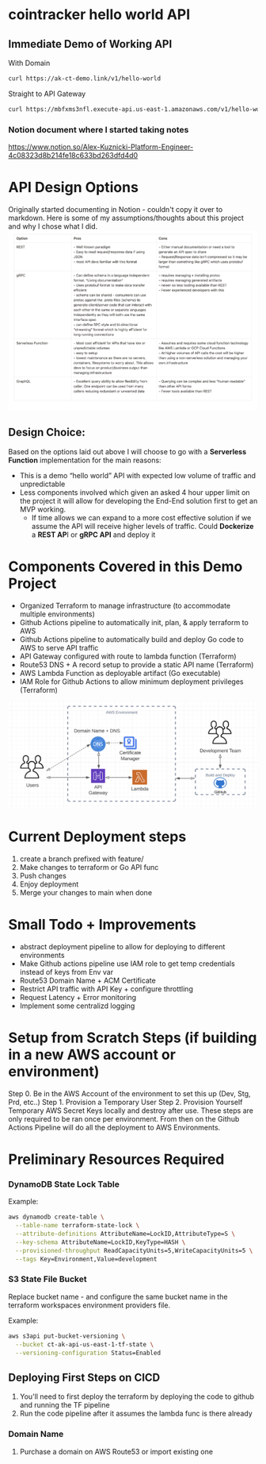 # cointracker hello world API

## Immediate Demo of Working API

With Domain
```bash
curl https://ak-ct-demo.link/v1/hello-world
```

Straight to API Gateway
```bash
curl https://mbfxms3nfl.execute-api.us-east-1.amazonaws.com/v1/hello-world
```


### Notion document where I started taking notes
https://www.notion.so/Alex-Kuznicki-Platform-Engineer-4c08323d8b214fe18c633bd263dfd4d0

# API Design Options
Originally started documenting in Notion - couldn't copy it over to markdown.
Here is some of my assumptions/thoughts about this project and why I chose what I did.
![Layout](./img/design-opts.png)

## Design Choice:

Based on the options laid out above I will choose to go with a **Serverless Function** implementation for the main reasons:

- This is a demo “hello world” API with expected low volume of traffic and unpredictable
- Less components involved which given an asked 4 hour upper limit on the project it will allow for developing the End-End solution first to get an MVP working.
    - If time allows we can expand to a more cost effective solution if we assume the API will receive higher levels of traffic. Could **Dockerize** a **REST AP**I or **gRPC API** and deploy it


# Components Covered in this Demo Project

- Organized Terraform to manage infrastructure (to accommodate multiple environments)
- Github Actions pipeline to automatically init, plan, & apply terraform to AWS
- Github Actions pipeline to automatically build and deploy Go code to AWS to serve API traffic
- API Gateway configured with route to lambda function (Terraform)
- Route53 DNS + A record setup to provide a static API name (Terraform)
- AWS Lambda Function as deployable artifact (Go executable)
- IAM Role for Github Actions to allow minimum deployment privileges (Terraform)

![Layout](./img/arch.png)

# Current Deployment steps
1. create a branch prefixed with feature/
2. Make changes to terraform or Go API func
3. Push changes
4. Enjoy deployment
5. Merge your changes to main when done


# Small Todo + Improvements
- abstract deployment pipeline to allow for deploying to different environments
- Make Github actions pipeline use IAM role to get temp credentials instead of keys from Env var
- Route53 Domain Name + ACM Certificate
- Restrict API traffic with API Key + configure throttling
- Request Latency + Error monitoring
- Implement some centralizd logging


# Setup from Scratch Steps (if building in a new AWS account or environment)

Step 0. Be in the AWS Account of the environment to set this up (Dev, Stg, Prd, etc..)
Step 1. Provision a Temporary User
Step 2. Provision Yourself Temporary AWS Secret Keys locally and destroy after use. 
These steps are only required to be ran once per environment. From then on the Github Actions
Pipeline will do all the deployment to AWS Environments.

# Preliminary Resources Required

### DynamoDB State Lock Table

Example:
```bash
aws dynamodb create-table \
  --table-name terraform-state-lock \
  --attribute-definitions AttributeName=LockID,AttributeType=S \
  --key-schema AttributeName=LockID,KeyType=HASH \
  --provisioned-throughput ReadCapacityUnits=5,WriteCapacityUnits=5 \
  --tags Key=Environment,Value=development
```

### S3 State File Bucket
Replace bucket name - and configure the same bucket name in the terraform workspaces environment providers file.

Example:
```bash
aws s3api put-bucket-versioning \
  --bucket ct-ak-api-us-east-1-tf-state \
  --versioning-configuration Status=Enabled
```

## Deploying First Steps on CICD
1. You'll need to first deploy the terraform by deploying the code to github and running the TF pipeline
2. Run the code pipeline after it assumes the lambda func is there already

### Domain Name
1. Purchase a domain on AWS Route53 or import existing one 


